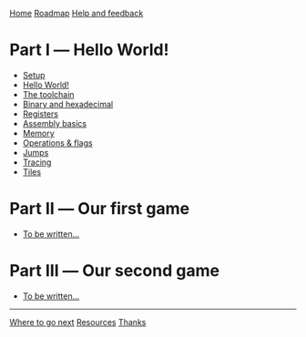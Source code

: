[Home](index.md)
[Roadmap](roadmap.md)
[Help and feedback](help-feedback.md)

# Part Ⅰ — Hello World!

- [Setup](part1/setup.md)
- [Hello World!](part1/hello_world.md)
- [The toolchain](part1/toolchain.md)
- [Binary and hexadecimal](part1/bin_and_hex.md)
- [Registers](part1/registers.md)
- [Assembly basics](part1/assembly.md)
- [Memory](part1/memory.md)
- [Operations & flags](part1/operations.md)
- [Jumps](part1/jumps.md)
- [Tracing](part1/tracing.md)
- [Tiles](part1/tiles.md)

# Part Ⅱ — Our first game

- [To be written...]()

# Part Ⅲ — Our second game

- [To be written...]()

---

[Where to go next](next.md)
[Resources](resources.md)
[Thanks](thanks.md)
